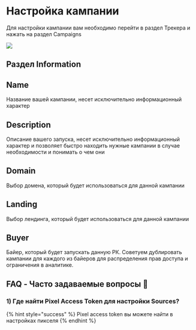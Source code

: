 # Настройка кампании

Для настройки кампании вам необходимо перейти в раздел Трекера и нажать на раздел Campaigns&#x20;

![](https://ajeuwbhvhr.cloudimg.io/colony-recorder.s3.amazonaws.com/files/2024-12-13/4947fc99-6c8e-40ba-b0e1-1b7973bbcef4/user_cropped_screenshot.jpeg?tl_px=0,0\&br_px=1719,961\&force_format=jpeg\&q=100\&width=1120.0\&wat=1\&wat_opacity=1\&wat_gravity=northwest\&wat_url=https://colony-recorder.s3.amazonaws.com/images/watermarks/EAB308_standard.png\&wat_pad=198,246)

## Раздел Information

## Name

Название вашей кампании, несет исключительно информационный характер

## Description

Описание вашего запуска, несет исключительно информационный характер и позволяет быстро находить нужные кампании в случае необходимости и понимать о чем они

## Domain

Выбор домена, который будет использоваться для данной кампании

## Landing

Выбор лендинга, который будет использоваться для данной кампании

## Buyer

Байер, который будет запускать данную РК. Советуем дублировать кампании для каждого из байеров для распределения прав доступа и ограничения в аналитике.



## FAQ - Часто задаваемые вопросы 📍



### 1) Где найти Pixel Access Token для настройки Sources?



{% hint style="success" %}
Pixel access token вы можете найти в настройках пикселя
{% endhint %}
